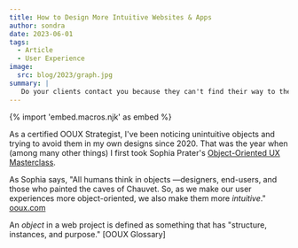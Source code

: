 ```yaml
---
title: How to Design More Intuitive Websites & Apps
author: sondra
date: 2023-06-01
tags:
  - Article
  - User Experience
image:
  src: blog/2023/graph.jpg
summary: |
   Do your clients contact you because they can't find their way to the info they need on your website? Have you ever been asked to design a more intuitive or user-friendly app? Ever found yourself stabbing at your phone wondering why some piece of content isn't interactive in the way it should be? If so, I'd like to introduce you to unintuitive objects. As a UX designer at OddBird, unintuitive objects have been key to architecting user-friendly and intuitive web products. A warning, though, before you continue. Once you see unintuitive objects, you won't be able to unsee them.
---
```


{% import 'embed.macros.njk' as embed %}

As a certified OOUX Strategist, I've been noticing unintuitive objects and trying to avoid them in my own designs since 2020. That was the year when (among many other things) I first took Sophia Prater's [Object-Oriented UX Masterclass](https://www.ooux.com/training).

As Sophia says, "All humans think in objects —designers, end-users, and those who painted the caves of Chauvet. So, as we make our user experiences more object-oriented, we also make them more *intuitive*." [ooux.com](https://www.ooux.com/what-is-ooux)

An *object* in a web project is defined as something that has "structure, instances, and purpose." [OOUX Glossary]

